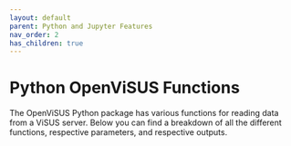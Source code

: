 ```yaml
---
layout: default
parent: Python and Jupyter Features
nav_order: 2
has_children: true
---
```


# Python OpenViSUS Functions

The OpenViSUS Python package has various functions for reading data from a ViSUS server. Below you can find a breakdown of all the different functions, respective parameters, and respective outputs.